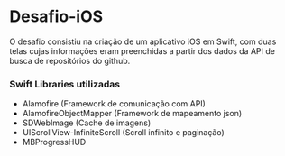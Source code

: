 # Desafio-iOS

O desafio consistiu na criação de um aplicativo iOS em Swift, com duas telas cujas informações eram preenchidas a partir dos dados da API de busca de repositórios do github.   

### Swift Libraries utilizadas
- Alamofire (Framework de comunicação com API)
- AlamofireObjectMapper (Framework de mapeamento json)
- SDWebImage (Cache de imagens)
- UIScrollView-InfiniteScroll (Scroll infinito e paginação)
- MBProgressHUD